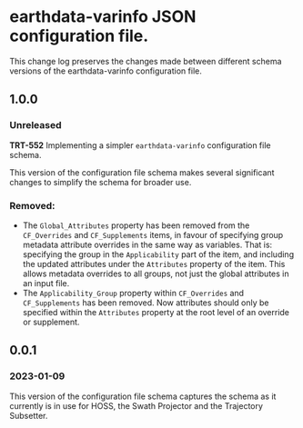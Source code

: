 # earthdata-varinfo JSON configuration file.

This change log preserves the changes made between different schema versions of
the earthdata-varinfo configuration file.

## 1.0.0
### Unreleased

**TRT-552** Implementing a simpler `earthdata-varinfo` configuration file schema.

This version of the configuration file schema makes several significant changes
to simplify the schema for broader use.

### Removed:
* The `Global_Attributes` property has been removed from the `CF_Overrides` and
  `CF_Supplements` items, in favour of specifying group metadata attribute
  overrides in the same way as variables. That is: specifying the group in the
  `Applicability` part of the item, and including the updated attributes under
  the `Attributes` property of the item. This allows metadata overrides to all
  groups, not just the global attributes in an input file.
* The `Applicability_Group` property within `CF_Overrides` and `CF_Supplements`
  has been removed. Now attributes should only be specified within the
  `Attributes` property at the root level of an override or supplement.

## 0.0.1
### 2023-01-09

This version of the configuration file schema captures the schema as it
currently is in use for HOSS, the Swath Projector and the Trajectory Subsetter.

